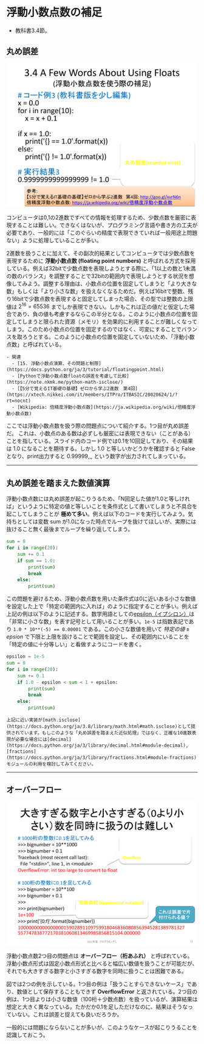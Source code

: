 # 浮動小数点数の補足
- 教科書3.4節。

## 丸め誤差
![丸め誤差](./figs/float1.svg)

コンピュータは0,1の2進数ですべての情報を処理するため、少数点数を厳密に表現することは難しい。できなくはないが、プログラミング言語や書き方の工夫が必要であり、一般的には「このぐらいの精度で表現できていれば一般用途上問題ない」ように処理していることが多い。

2進数を扱うことに加えて、その副次的結果としてコンピュータでは少数点数を表現するために **浮動小数点数 (floating point numbers)** と呼ばれる方式を採用している。例えば32bitで少数点数を表現しようとする際に、「1以上の数と1未満の数のバランス」を調整することで32bitの範囲内で表現しようとする状況を想像してみよう。調整する理由は、小数点の位置を固定してしまうと「より大きな数」もしくは「より小さな数」を扱えなくなるためだ。例えば16bitで整数、残り16bitで少数点数を表現すると固定してしまった場合、その型では整数の上限値は $2^16=65536$ までしか表現できない。しかもこれは正の値だと仮定した場合であり、負の値も考慮するならこの半分となる。このように小数点の位置を固定してしまうと限られた資源（メモリ）を効果的に利用することが難しくなってしまう。このため小数点の位置を固定するのではなく、可変にすることでバランスを取ろうとする。このように小数点の位置を固定していないため、「浮動小数点数」と呼ばれている。

```{tip}
- 関連
  - [15. 浮動小数点演算、その問題と制限](https://docs.python.org/ja/3/tutorial/floatingpoint.html)
  - [Pythonで浮動小数点数floatの誤差を考慮して比較](https://note.nkmk.me/python-math-isclose/)
  - [【5分で覚えるIT基礎の基礎】ゼロから学ぶ2進数　第4回](https://xtech.nikkei.com/it/members/ITPro/ITBASIC/20020624/1/?rt=nocnt)
  - [Wikipedia: 倍精度浮動小数点数](https://ja.wikipedia.org/wiki/倍精度浮動小数点数)
```

ここでは浮動小数点数を扱う際の問題点について紹介する。1つ目が丸め誤差だ。
これは、小数点のある数は必ずしも厳密には表現できない（ことがある）ことを指している。スライド内のコード例では0.1を10回足しており、その結果は 1.0 になることを期待する。しかし 1.0 と等しいかどうかを確認すると False となり、print出力すると 0.99999,,, という数字が出力されてしまっている。

---
## 丸め誤差を踏まえた数値演算
浮動小数点数には丸め誤差が起こりうるため、「N回足した値が1.0と等しければ」というように特定の値と等しいことを条件式として書いてしまうと不具合を起こしてしまうことが **極めて多い**。例えば以下のコードを実行してみよう。気持ちとしては変数 sum が1.0になった時点でループを抜けてほしいが、実際には抜けること無く最後までループを繰り返してしまう。

```python
sum = 0
for i in range(20):
    sum += 0.1
    if sum == 1.0:
        print(sum)
        break
    else:
        print(sum)
```

この問題を避けるため、浮動小数点数を用いた条件式は0に近いある小さな数値を設定した上で「特定の範囲内に入れば」のように指定することが多い。例えば上記の例は以下のように記述する。数学用語としての[epsilon（イプシロン）](https://ja.wikipedia.org/wiki/Ε)は「非常に小さな数」を表す記号として用いることが多い。``1e-5`` は指数表記であり ``1.0 * 10**(-5) == 0.00001`` である。この小さな数値を用いて $特定の値 \pm epsion$ で下限と上限を設けることで範囲を設定し、その範囲内にいることを「特定の値に十分等しい」と看做すようにコードを書く。

```python
epsilon = 1e-5
sum = 0
for i in range(20):
    sum += 0.1
    if 1.0 - epsilon < sum < 1 + epsilon:
        print(sum)
        break
    else:
        print(sum)
```

```{tip}
上記に近い実装が[math.isclose](https://docs.python.org/ja/3.8/library/math.html#math.isclose)として提供されています。もしこのような「丸め誤差を踏まえた近似処理」ではなく、正確な10進数表現が必要な場合には[decimal](https://docs.python.org/ja/3/library/decimal.html#module-decimal), [fractions](https://docs.python.org/ja/3/library/fractions.html#module-fractions)モジュールの利用を検討してみてください。
```

---
## オーバーフロー
![オーバーフロー](./figs/float2.svg)

浮動小数点数2つ目の問題点は **オーバーフロー（桁あふれ）** と呼ばれている。浮動小数点形式は固定小数点形式と比べると幅広い数値を扱うことが可能だが、それでも大きすぎる数字と小さすぎる数字を同時に扱うことは困難である。

図では2つの例を示している。1つ目の例は「扱うことすらできないケース」であり、数値として保存することもできず **OverflowError** と返されている。2つ目の例は、1つ目よりは小さな数値（100桁＋少数点数）を扱っているが、演算結果は想定と大きく異なっている。たかだか0.1を足しただけなのに、結果はそうなっていない。これは誤差と捉えても良いだろうか。

一般的には問題にならないことが多いが、このようなケースが起こりうることを認識しておこう。
